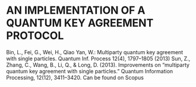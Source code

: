 # AN IMPLEMENTATION OF A QUANTUM KEY AGREEMENT PROTOCOL
Bin, L., Fei, G., Wei, H., Qiao Yan, W.: Multiparty quantum key agreement with single particles. Quantum Inf. Process 12(4), 1797–1805 (2013)
Sun, Z., Zhang, C., Wang, B., Li, Q., & Long, D. (2013). Improvements on “multiparty quantum key agreement with single particles.” Quantum Information Processing, 12(12), 3411–3420.
Can be found on Scopus
